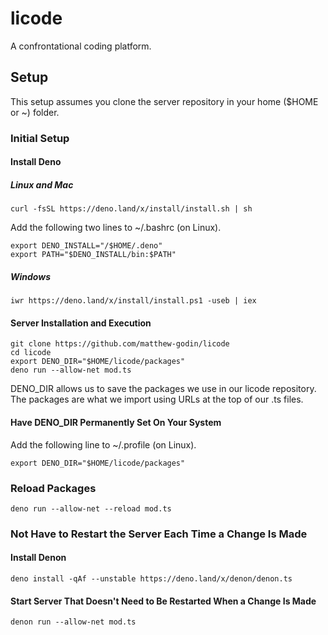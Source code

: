 # licode

A confrontational coding platform.

## Setup

This setup assumes you clone the server repository in your home ($HOME or ~) folder.

### Initial Setup

#### Install Deno

##### Linux and Mac

```
curl -fsSL https://deno.land/x/install/install.sh | sh
```

Add the following two lines to ~/.bashrc (on Linux).

```
export DENO_INSTALL="/$HOME/.deno"
export PATH="$DENO_INSTALL/bin:$PATH"
```

##### Windows

```
iwr https://deno.land/x/install/install.ps1 -useb | iex
```

#### Server Installation and Execution

```
git clone https://github.com/matthew-godin/licode
cd licode
export DENO_DIR="$HOME/licode/packages"
deno run --allow-net mod.ts 
```

DENO_DIR allows us to save the packages we use in our licode repository. The packages are what we import using URLs at the top of our .ts files.

#### Have DENO_DIR Permanently Set On Your System

Add the following line to ~/.profile (on Linux).
```
export DENO_DIR="$HOME/licode/packages"
```

### Reload Packages

```
deno run --allow-net --reload mod.ts 
```

### Not Have to Restart the Server Each Time a Change Is Made

#### Install Denon

```
deno install -qAf --unstable https://deno.land/x/denon/denon.ts
```

#### Start Server That Doesn't Need to Be Restarted When a Change Is Made

```
denon run --allow-net mod.ts 
```
